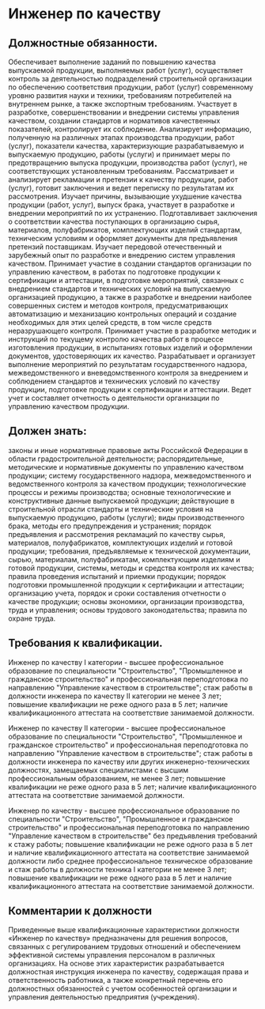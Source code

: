 # Инженер по качеству

## Должностные обязанности.
Обеспечивает выполнение заданий по повышению
качества выпускаемой продукции, выполняемых работ (услуг), осуществляет
контроль за деятельностью подразделений строительной организации по
обеспечению соответствия продукции, работ (услуг) современному уровню развития
науки и техники, требованиям потребителей на внутреннем рынке, а также
экспортным требованиям. Участвует в разработке, совершенствовании и внедрении
системы управления качеством, создании стандартов и нормативов качественных
показателей, контролирует их соблюдение. Анализирует информацию, полученную на
различных этапах производства продукции, работ (услуг), показатели качества,
характеризующие разрабатываемую и выпускаемую продукцию, работы (услуги) и
принимает меры по предотвращению выпуска продукции, производства работ
(услуг), не соответствующих установленным требованиям. Рассматривает и
анализирует рекламации и претензии к качеству продукции, работ (услуг),
готовит заключения и ведет переписку по результатам их рассмотрения. Изучает
причины, вызывающие ухудшение качества продукции (работ, услуг), выпуск брака,
участвует в разработке и внедрении мероприятий по их устранению.
Подготавливает заключения о соответствии качества поступающих в организацию
сырья, материалов, полуфабрикатов, комплектующих изделий стандартам,
техническим условиям и оформляет документы для предъявления претензий
поставщикам. Изучает передовой отечественный и зарубежный опыт по разработке и
внедрению систем управления качеством. Принимает участие в создании стандартов
организации по управлению качеством, в работах по подготовке продукции к
сертификации и аттестации, в подготовке мероприятий, связанных с внедрением
стандартов и технических условий на выпускаемую организацией продукцию, а
также в разработке и внедрении наиболее совершенных систем и методов контроля,
предусматривающих автоматизацию и механизацию контрольных операций и создание
необходимых для этих целей средств, в том числе средств неразрушающего
контроля. Принимает участие в разработке методик и инструкций по текущему
контролю качества работ в процессе изготовления продукции, в испытаниях
готовых изделий и оформлении документов, удостоверяющих их качество.
Разрабатывает и организует выполнение мероприятий по результатам
государственного надзора, межведомственного и вневедомственного контроля за
внедрением и соблюдением стандартов и технических условий по качеству
продукции, подготовке продукции к сертификации и аттестации. Ведет учет и
составляет отчетность о деятельности организации по управлению качеством
продукции.

## Должен знать:
законы и иные нормативные правовые акты Российской Федерации
в области градостроительной деятельности; распорядительные, методические и
нормативные документы по управлению качеством продукции; систему
государственного надзора, межведомственного и ведомственного контроля за
качеством продукции; технологические процессы и режимы производства; основные
технологические и конструктивные данные выпускаемой продукции; действующие в
строительной отрасли стандарты и технические условия на выпускаемую продукцию,
работы (услуги); виды производственного брака, методы его предупреждения и
устранения; порядок предъявления и рассмотрения рекламаций по качеству сырья,
материалов, полуфабрикатов, комплектующих изделий и готовой продукции;
требования, предъявляемые к технической документации, сырью, материалам,
полуфабрикатам, комплектующим изделиям и готовой продукции, системы, методы и
средства контроля их качества; правила проведения испытаний и приемки
продукции; порядок подготовки промышленной продукции к сертификации и
аттестации; организацию учета, порядок и сроки составления отчетности о
качестве продукции; основы экономики, организации производства, труда и
управления; основы трудового законодательства; правила по охране труда.

## Требования к квалификации.
Инженер по качеству I категории - высшее профессиональное образование по
специальности "Строительство", "Промышленное и гражданское строительство" и
профессиональная переподготовка по направлению "Управление качеством в
строительстве"; стаж работы в должности инженера по качеству II категории не
менее 3 лет; повышение квалификации не реже одного раза в 5 лет; наличие
квалификационного аттестата на соответствие занимаемой должности.

Инженер по качеству II категории - высшее профессиональное образование по
специальности "Строительство", "Промышленное и гражданское строительство" и
профессиональная переподготовка по направлению "Управление качеством в
строительстве"; стаж работы в должности инженера по качеству или других
инженерно-технических должностях, замещаемых специалистами с высшим
профессиональным образованием, не менее 3 лет; повышение квалификации не реже
одного раза в 5 лет; наличие квалификационного аттестата на соответствие
занимаемой должности.

Инженер по качеству - высшее профессиональное образование по специальности
"Строительство", "Промышленное и гражданское строительство" и профессиональная
переподготовка по направлению "Управление качеством в строительстве" без
предъявления требований к стажу работы; повышение квалификации не реже одного
раза в 5 лет и наличие квалификационного аттестата на соответствие занимаемой
должности либо среднее профессиональное техническое образование и стаж работы
в должности техника I категории не менее 3 лет; повышение квалификации не реже
одного раза в 5 лет и наличие квалификационного аттестата на соответствие
занимаемой должности.

## Комментарии к должности

Приведенные выше квалификационные характеристики должности «Инженер по
качеству» предназначены для решения вопросов, связанных с регулированием
трудовых отношений и обеспечением эффективной системы управления персоналом в
различных организациях. На основе этих характеристик разрабатывается
должностная инструкция инженера по качеству, содержащая права и
ответственность работника, а также конкретный перечень его должностных
обязанностей с учетом особенностей организации и управления деятельностью
предприятия (учреждения).


